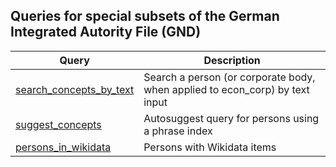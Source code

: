 ## Queries for special subsets of the German Integrated Autority File (GND)

Query | Description
------|------------
[search_concepts_by_text](http://zbw.eu/beta/sparql-lab/?endpoint=http://zbw.eu/beta/sparql/econ_pers/query&queryRef=https://api.github.com/repos/jneubert/sparql-queries/contents/econ_pers/search_concepts_by_text.rq) | Search a person (or corporate body, when applied to econ_corp) by text input
[suggest_concepts](http://zbw.eu/beta/sparql-lab/?endpoint=http://zbw.eu/beta/sparql/econ_pers/query&queryRef=https://api.github.com/repos/jneubert/sparql-queries/contents/econ_pers/suggest_concepts.rq) | Autosuggest query for persons using a phrase index
[persons_in_wikidata](http://zbw.eu/beta/sparql-lab/?endpoint=http://zbw.eu/beta/sparql/econ_pers/query&queryRef=https://api.github.com/repos/jneubert/sparql-queries/contents/econ_pers/persons_in_wikidata.rq) | Persons with Wikidata items


